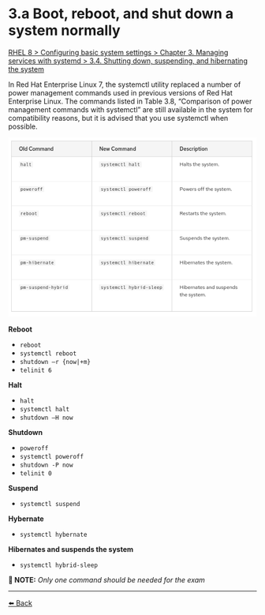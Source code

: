 # 3.a Boot, reboot, and shut down a system normally

[RHEL 8 > Configuring basic system settings > Chapter 3. Managing services with systemd > 3.4. Shutting down, suspending, and hibernating the system](https://access.redhat.com/documentation/en-us/red_hat_enterprise_linux/8/html/configuring_basic_system_settings/managing-services-with-systemd_configuring-basic-system-settings#shutting-down-suspending-hibernating-system_managing-services-with-systemd)

In Red Hat Enterprise Linux 7, the systemctl utility replaced a number of power management commands used in previous versions of Red Hat Enterprise Linux. The commands listed in Table 3.8, “Comparison of power management commands with systemctl” are still available in the system for compatibility reasons, but it is advised that you use systemctl when possible.   

![](3a-boot-reboot-and-shut-down-a-system-normally/image.png)

**Reboot**
+ `reboot`
+ `systemctl reboot`
+ `shutdown –r {now|+m}`
+ `telinit 6`

**Halt**  
+ `halt`
+ `systemctl halt`
+ `shutdown –H now`

**Shutdown**  
+ `poweroff`
+ `systemctl poweroff`
+ `shutdown -P now`
+ `telinit 0`

**Suspend**
+ `systemctl suspend`

**Hybernate**
+ `systemctl hybernate`

**Hibernates and suspends the system**
+ `systemctl hybrid-sleep`

**📝 NOTE:** *Only one command should be needed for the exam*

---
[⬅️ Back](3-Operate-running-systems.md)
